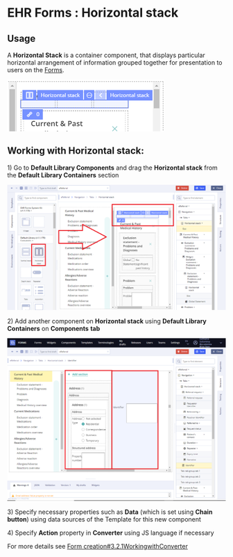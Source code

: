 # EHR Forms : Horizontal stack

## Usage <a id="Horizontalstack-Usage"></a>

A **Horizontal Stack** is a container component, that displays particular horizontal arrangement of information grouped together for presentation to users on the [Forms](https://wiki.solit-clouds.ru/pages/viewpage.action?pageId=34832642). 

![](.gitbook/assets/34839859.png)

## Working with Horizontal stack: <a id="Horizontalstack-WorkingwithHorizontalstack:"></a>

1\) Go to **Default Library Components** and drag the **Horizontal stack** from the **Default Library Containers** section

![](.gitbook/assets/34839860.png)

2\) Add another component on **Horizontal stack** using **Default Library Containers** on **Components** **tab**

![](.gitbook/assets/34840007.png)

3\) Specify necessary properties such as **Data** \(which is set using **Chain button**\) using data sources of the Template for this new component 

4\) Specify **Action** property in **Converter** using JS language if necessary

For more details see [Form creation\#3.2.1WorkingwithConverter](https://wiki.solit-clouds.ru/display/EHR/Form+creation#Formcreation-3.2.1WorkingwithConverter)

